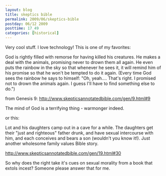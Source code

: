 ```yaml
---
layout: blog
title: skeptics bible
permalink: 2009/06/skeptics-bible
postday: 06/12 2009
posttime: 17_49
categories: [historical]
---
```


<p>Very cool stuff. I love technology! This is one of my favorites:</p>
<p>God is rightly filled with remorse for having killed his creatures. He makes a deal with the animals, promising never to drown them all again. He even puts the rainbow in the sky so that whenever he sees it, it will remind him of his promise so that he won't be tempted to do it again. (Every time God sees the rainbow he says to himself: "Oh, yeah.... That's right. I promised not to drown the animals again. I guess I'll have to find something else to do.")</p>
<p>from Genesis 9: <a href="http://www.skepticsannotatedbible.com/gen/9.html#9" title="http://www.skepticsannotatedbible.com/gen/9.html#9">http://www.skepticsannotatedbible.com/gen/9.html#9</a></p>
<p>The mind of God is a terrifying thing - warmonger indeed.</p>
<p>or this:</p>
<p>Lot and his daughters camp out in a cave for a while. The daughters get their "just and righteous" father drunk, and have sexual intercourse with him, and each conceives and bears a son (wouldn't you know it!). Just another wholesome family values Bible story. </p>
<p><a href="http://www.skepticsannotatedbible.com/gen/19.html#30" title="http://www.skepticsannotatedbible.com/gen/19.html#30">http://www.skepticsannotatedbible.com/gen/19.html#30</a></p>
<p>So why does the right take it's cues on sexual morality from a book that extols incest? Someone please answer that for me.</p>
